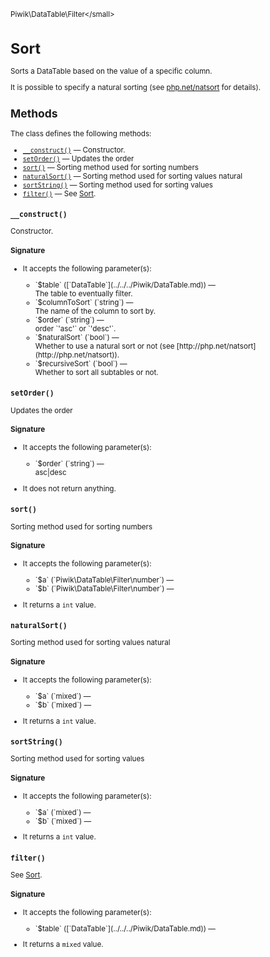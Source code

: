 <small>Piwik\DataTable\Filter\</small>

Sort
====

Sorts a DataTable based on the value of a specific column.

It is possible to specify a natural sorting (see [php.net/natsort](http://php.net/natsort) for details).

Methods
-------

The class defines the following methods:

- [`__construct()`](#__construct) &mdash; Constructor.
- [`setOrder()`](#setorder) &mdash; Updates the order
- [`sort()`](#sort) &mdash; Sorting method used for sorting numbers
- [`naturalSort()`](#naturalsort) &mdash; Sorting method used for sorting values natural
- [`sortString()`](#sortstring) &mdash; Sorting method used for sorting values
- [`filter()`](#filter) &mdash; See [Sort](/api-reference/Piwik/DataTable/Filter/Sort).

<a name="__construct" id="__construct"></a>
<a name="__construct" id="__construct"></a>
### `__construct()`

Constructor.

#### Signature

-  It accepts the following parameter(s):

   <ul>
   <li>
      <div markdown="1" class="parameter">
      `$table` ([`DataTable`](../../../Piwik/DataTable.md)) &mdash;

      <div markdown="1" class="param-desc"> The table to eventually filter.</div>

      <div style="clear:both;"/>

      </div>
   </li>
   <li>
      <div markdown="1" class="parameter">
      `$columnToSort` (`string`) &mdash;

      <div markdown="1" class="param-desc"> The name of the column to sort by.</div>

      <div style="clear:both;"/>

      </div>
   </li>
   <li>
      <div markdown="1" class="parameter">
      `$order` (`string`) &mdash;

      <div markdown="1" class="param-desc"> order `'asc'` or `'desc'`.</div>

      <div style="clear:both;"/>

      </div>
   </li>
   <li>
      <div markdown="1" class="parameter">
      `$naturalSort` (`bool`) &mdash;

      <div markdown="1" class="param-desc"> Whether to use a natural sort or not (see [http://php.net/natsort](http://php.net/natsort)).</div>

      <div style="clear:both;"/>

      </div>
   </li>
   <li>
      <div markdown="1" class="parameter">
      `$recursiveSort` (`bool`) &mdash;

      <div markdown="1" class="param-desc"> Whether to sort all subtables or not.</div>

      <div style="clear:both;"/>

      </div>
   </li>
   </ul>

<a name="setorder" id="setorder"></a>
<a name="setOrder" id="setOrder"></a>
### `setOrder()`

Updates the order

#### Signature

-  It accepts the following parameter(s):

   <ul>
   <li>
      <div markdown="1" class="parameter">
      `$order` (`string`) &mdash;

      <div markdown="1" class="param-desc"> asc|desc</div>

      <div style="clear:both;"/>

      </div>
   </li>
   </ul>
- It does not return anything.

<a name="sort" id="sort"></a>
<a name="sort" id="sort"></a>
### `sort()`

Sorting method used for sorting numbers

#### Signature

-  It accepts the following parameter(s):

   <ul>
   <li>
      <div markdown="1" class="parameter">
      `$a` (`Piwik\DataTable\Filter\number`) &mdash;

      <div markdown="1" class="param-desc"></div>

      <div style="clear:both;"/>

      </div>
   </li>
   <li>
      <div markdown="1" class="parameter">
      `$b` (`Piwik\DataTable\Filter\number`) &mdash;

      <div markdown="1" class="param-desc"></div>

      <div style="clear:both;"/>

      </div>
   </li>
   </ul>
- It returns a `int` value.

<a name="naturalsort" id="naturalsort"></a>
<a name="naturalSort" id="naturalSort"></a>
### `naturalSort()`

Sorting method used for sorting values natural

#### Signature

-  It accepts the following parameter(s):

   <ul>
   <li>
      <div markdown="1" class="parameter">
      `$a` (`mixed`) &mdash;

      <div markdown="1" class="param-desc"></div>

      <div style="clear:both;"/>

      </div>
   </li>
   <li>
      <div markdown="1" class="parameter">
      `$b` (`mixed`) &mdash;

      <div markdown="1" class="param-desc"></div>

      <div style="clear:both;"/>

      </div>
   </li>
   </ul>
- It returns a `int` value.

<a name="sortstring" id="sortstring"></a>
<a name="sortString" id="sortString"></a>
### `sortString()`

Sorting method used for sorting values

#### Signature

-  It accepts the following parameter(s):

   <ul>
   <li>
      <div markdown="1" class="parameter">
      `$a` (`mixed`) &mdash;

      <div markdown="1" class="param-desc"></div>

      <div style="clear:both;"/>

      </div>
   </li>
   <li>
      <div markdown="1" class="parameter">
      `$b` (`mixed`) &mdash;

      <div markdown="1" class="param-desc"></div>

      <div style="clear:both;"/>

      </div>
   </li>
   </ul>
- It returns a `int` value.

<a name="filter" id="filter"></a>
<a name="filter" id="filter"></a>
### `filter()`

See [Sort](/api-reference/Piwik/DataTable/Filter/Sort).

#### Signature

-  It accepts the following parameter(s):

   <ul>
   <li>
      <div markdown="1" class="parameter">
      `$table` ([`DataTable`](../../../Piwik/DataTable.md)) &mdash;

      <div markdown="1" class="param-desc"></div>

      <div style="clear:both;"/>

      </div>
   </li>
   </ul>
- It returns a `mixed` value.

